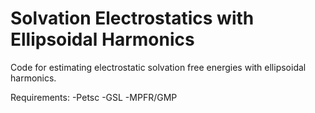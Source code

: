 # Solvation Electrostatics with Ellipsoidal Harmonics
Code for estimating electrostatic solvation free energies with ellipsoidal harmonics.

Requirements:
-Petsc
-GSL
-MPFR/GMP